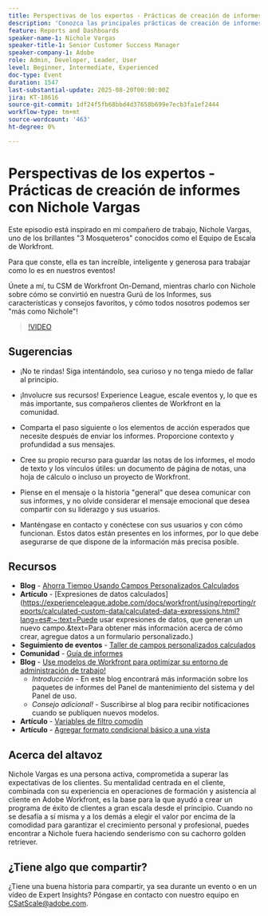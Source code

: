 ```yaml
---
title: Perspectivas de los expertos - Prácticas de creación de informes con Nichole Vargas
description: 'Conozca las principales prácticas de creación de informes de Nichole Vargas: mejore sus habilidades de creación de informes de Workfront con campos calculados, consejos para la creación de historias y recursos impulsados por la comunidad.'
feature: Reports and Dashboards
speaker-name-1: Nichole Vargas
speaker-title-1: Senior Customer Success Manager
speaker-company-1: Adobe
role: Admin, Developer, Leader, User
level: Beginner, Intermediate, Experienced
doc-type: Event
duration: 1547
last-substantial-update: 2025-08-20T00:00:00Z
jira: KT-18616
source-git-commit: 1df24f5fb68bbd4d37658b699e7ecb3fa1ef2444
workflow-type: tm+mt
source-wordcount: '463'
ht-degree: 0%

---
```



# Perspectivas de los expertos - Prácticas de creación de informes con Nichole Vargas

Este episodio está inspirado en mi compañero de trabajo, Nichole Vargas, uno de los brillantes &quot;3 Mosqueteros&quot; conocidos como el Equipo de Escala de Workfront.

Para que conste, ella es tan increíble, inteligente y generosa para trabajar como lo es en nuestros eventos! 

Únete a mí, tu CSM de Workfront On-Demand, mientras charlo con Nichole sobre cómo se convirtió en nuestra Gurú de los Informes, sus características y consejos favoritos, y cómo todos nosotros podemos ser &quot;más como Nichole&quot;! 

>[!VIDEO](https://video.tv.adobe.com/v/3469894/?learn=on&enablevpops)

## Sugerencias

* ¡No te rindas! Siga intentándolo, sea curioso y no tenga miedo de fallar al principio. 
* ¡Involucre sus recursos! Experience League, escale eventos y, lo que es más importante, sus compañeros clientes de Workfront en la comunidad. 
* Comparta el paso siguiente o los elementos de acción esperados que necesite después de enviar los informes. Proporcione contexto y profundidad a sus mensajes.

* Cree su propio recurso para guardar las notas de los informes, el modo de texto y los vínculos útiles: un documento de página de notas, una hoja de cálculo o incluso un proyecto de Workfront. 
* Piense en el mensaje o la historia &quot;general&quot; que desea comunicar con sus informes, y no olvide considerar el mensaje emocional que desea compartir con su liderazgo y sus usuarios. 
* Manténgase en contacto y conéctese con sus usuarios y con cómo funcionan. Estos datos están presentes en los informes, por lo que debe asegurarse de que dispone de la información más precisa posible. 

## Recursos

* **Blog** - [Ahorra Tiempo Usando Campos Personalizados Calculados](https://experienceleaguecommunities.adobe.com/t5/workfront-blogs/save-time-using-calculated-fields-to-capture-dates-details-and/ba-p/518237?profile.language=es)
* **Artículo** - [Expresiones de datos calculados]&#x200B;(https://experienceleague.adobe.com/docs/workfront/using/reporting/reports/calculated-custom-data/calculated-data-expressions.html?lang=es#:~:text=Puede usar expresiones de datos, que generan un nuevo campo.&amp;text=Para obtener más información acerca de cómo crear, agregue datos a un formulario personalizado.)
* **Seguimiento de eventos** - [Taller de campos personalizados calculados](https://experienceleaguecommunities.adobe.com/t5/workfront-discussions/follow-up-calculated-custom-fields-workshop/td-p/592725?profile.language=es)
* **Comunidad** - [Guía de informes](https://experienceleaguecommunities.adobe.com/t5/workfront-discussions/the-first-ever-adobe-workfront-customer-reporting-cookbook-is/m-p/478722?profile.language=es#M1406)
* **Blog** - [Use modelos de Workfront para optimizar su entorno de administración de trabajo!](https://experienceleaguecommunities.adobe.com/t5/workfront-blogs/use-workfront-blueprints-to-optimize-your-work-management/ba-p/547147?profile.language=es)
   * *Introducción* - En este blog encontrará más información sobre los paquetes de informes del Panel de mantenimiento del sistema y del Panel de uso. 
   * *Consejo adicional!* - Suscribirse al blog para recibir notificaciones cuando se publiquen nuevos modelos. 
* **Artículo** - [Variables de filtro comodín](https://experienceleague.adobe.com/docs/workfront/using/reporting/reports/report-elements/understand-wildcard-filter-variables.html?lang=es)
* **Artículo** - [Agregar formato condicional básico a una vista](https://experienceleague.adobe.com/docs/workfront-learn/tutorials-workfront/reporting/basic-reporting/add-basic-conditional-formatting-to-a-view.html?lang=es)

## Acerca del altavoz

Nichole Vargas es una persona activa, comprometida a superar las expectativas de los clientes. Su mentalidad centrada en el cliente, combinada con su experiencia en operaciones de formación y asistencia al cliente en Adobe Workfront, es la base para la que ayudó a crear un programa de éxito de clientes a gran escala desde el principio. Cuando no se desafía a sí misma y a los demás a elegir el valor por encima de la comodidad para garantizar el crecimiento personal y profesional, puedes encontrar a Nichole fuera haciendo senderismo con su cachorro golden retriever. 

## ¿Tiene algo que compartir?

¿Tiene una buena historia para compartir, ya sea durante un evento o en un vídeo de Expert Insights? Póngase en contacto con nuestro equipo en [CSatScale@adobe.com](mailto:CSatScale@adobe.com).

